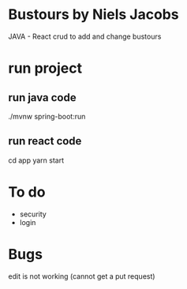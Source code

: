 # Bustours by Niels Jacobs
JAVA - React crud to add and change bustours

# run project
## run java code
./mvnw spring-boot:run

## run react code
cd app
yarn start

# To do

- security
- login

# Bugs
edit is not working (cannot get a put request)
